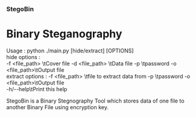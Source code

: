 ### StegoBin
# Binary Steganography
Usage : python ./main.py [hide/extract] [OPTIONS]
<br>
hide options :
<br>
-f <file_path> \tCover file
-d <file_path> \tData file
-p <string>\tpassword
-o <file_path>\tOutput file 
<br>
extract options : 
-f <file_path> \tfile to extract data from 
-p <string> \tpassword
-o <file_path>\tOutput file 
<br>
-h/--help\tPrint this help 
<br>

StegoBin is a Binary Stegnography Tool which stores data of one file to another Binary File using encryption key.

